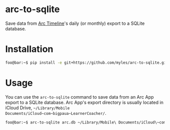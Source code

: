 # arc-to-sqlite

Save data from [Arc Timeline][arc_timeline]'s daily (or monthly) export to a
SQLite database.

[arc_timeline]: https://www.bigpaua.com/arcapp/

# Installation

```bash
foo@bar:~$ pip install -e git+https://github.com/myles/arc-to-sqlite.git#egg=arc-to-sqlite
```

# Usage

You can use the `arc-to-sqlite` command to save data from an Arc App export
to a SQLite database. Arc App's export directory is usually located in
iCloud Drive, `~/Library/Mobile Documents/iCloud~com~bigpaua~LearnerCoacher/`.

```bash
foo@bar:~$ arc-to-sqlite arc.db ~/Library/Mobile\ Documents/iCloud\~com\~bigpaua\~LearnerCoacher/
```

